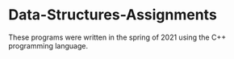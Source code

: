 # Data-Structures-Assignments
These programs were written in the spring of 2021 using the C++ programming language.
